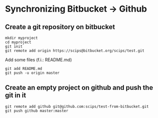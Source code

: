 # Synchronizing Bitbucket -> Github

## Create a git repository on bitbucket

    mkdir myproject
    cd myproject
    git init
    git remote add origin https://scips@bitbucket.org/scips/test.git

Add some files (f.i.: README.md)

    git add README.md
    git push -u origin master

## Create an empty project on github and push the git in it

    git remote add github git@github.com:scips/test-from-bitbucket.git
    git push github master:master


